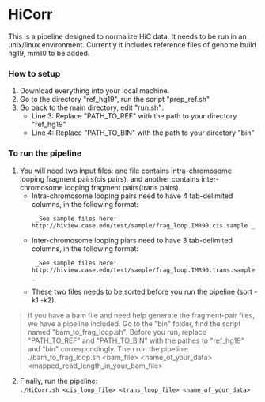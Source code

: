 # HiCorr
This is a pipeline designed to normalize HiC data. It needs to be run in an unix/linux environment. Currently it includes reference files of genome build hg19, mm10 to be added.

### How to setup
1. Download everything into your local machine.
2. Go to the directory "ref_hg19", run the script "prep_ref.sh"
3. Go back to the main directory, edit "run.sh":
   - Line 3: Replace "PATH_TO_REF" with the path to your directory "ref_hg19"
   - Line 4: Replace "PATH_TO_BIN" with the path to your directory "bin"

### To run the pipeline
1. You will need two input files: one file contains intra-chromosome looping fragment pairs(cis pairs), and another contains inter-chromosome looping fragment pairs(trans pairs).
    - Intra-chromosome looping pairs need to have 4 tab-delimited columns, in the following format:<br/>
       ```frag_id_1    frag_id_2    observed_reads_count    distance_between_two_fragments<br/>
        _See sample files here: http://hiview.case.edu/test/sample/frag_loop.IMR90.cis.sample _
    - Inter-chromosome looping piars need to have 3 tab-delimited columns, in the following format:<br/>
       ```frag_id_1    frag_id_2    observed_reads_count<br/>
        _See sample files here: http://hiview.case.edu/test/sample/frag_loop.IMR90.trans.sample _
    - These two files needs to be sorted before you run the pipeline (sort -k1 -k2).
>If you have a bam file and need help generate the fragment-pair files, we have a pipeline included. Go to the "bin" folder, find the script named "bam_to_frag_loop.sh". 
>Before you run, replace "PATH_TO_REF" and "PATH_TO_BIN" with the pathes to "ref_hg19" and "bin" correspondingly. 
>Then run the pipeline: <br/>
>   ./bam_to_frag_loop.sh <bam_file> <name_of_your_data> <mapped_read_length_in_your_bam_file> 

2. Finally, run the pipeline:<br/>
 ```./HiCorr.sh <cis_loop_file> <trans_loop_file> <name_of_your_data>```
